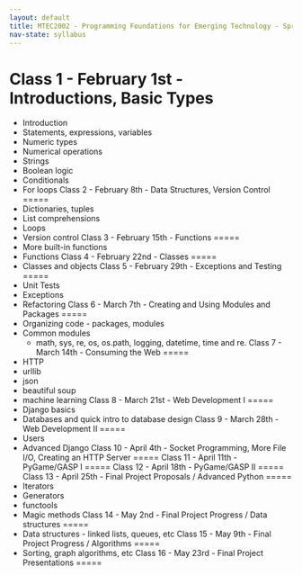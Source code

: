 ```yaml
---
layout: default
title: MTEC2002 - Programming Foundations for Emerging Technology - Spring 2012
nav-state: syllabus
---
```


Class 1 - February 1st - Introductions, Basic Types
=====
* Introduction
* Statements, expressions, variables
* Numeric types
* Numerical operations
* Strings
* Boolean logic
* Conditionals
* For loops
Class 2 - February 8th - Data Structures, Version Control
=====
* Dictionaries, tuples
* List comprehensions
* Loops
* Version control
Class 3 - February 15th - Functions
=====
* More built-in functions
* Functions
Class 4 - February 22nd - Classes
=====
* Classes and objects
Class 5 - February 29th - Exceptions and Testing
=====
* Unit Tests
* Exceptions
* Refactoring
Class 6 - March 7th - Creating and Using Modules and Packages
=====
* Organizing code - packages, modules
* Common modules
	* math, sys, re, os, os.path, logging, datetime, time and re.
Class 7 - March 14th - Consuming the Web
=====
* HTTP
* urllib
* json
* beautiful soup
* machine learning
Class 8 - March 21st - Web Development I 
=====
* Django basics
* Databases and quick intro to database design
Class 9 - March 28th - Web Development II 
=====
* Users
* Advanced Django
Class 10 - April 4th - Socket Programming, More File I/O, Creating an HTTP Server
=====
Class 11 - April 11th - PyGame/GASP I
=====
Class 12 - April 18th - PyGame/GASP II
=====
Class 13 - April 25th - Final Project Proposals / Advanced Python 
=====
* Iterators
* Generators
* functools
* Magic methods
Class 14 - May 2nd - Final Project Progress / Data structures
=====
* Data structures - linked lists, queues, etc
Class 15 - May 9th - Final Project Progress / Algorithms
=====
* Sorting, graph algorithms, etc
Class 16 - May 23rd - Final Project Presentations
=====
